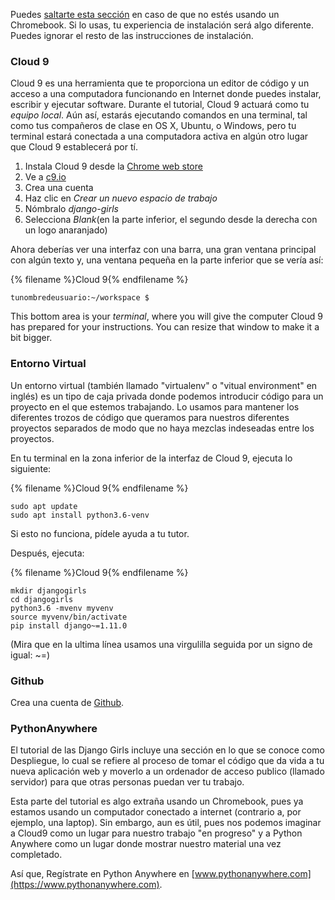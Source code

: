 Puedes [saltarte esta sección](http://tutorial.djangogirls.org/en/installation/#install-python) en caso de que no estés usando un Chromebook. Si lo usas, tu experiencia de instalación será algo diferente. Puedes ignorar el resto de las instrucciones de instalación.

### Cloud 9

Cloud 9 es una herramienta que te proporciona un editor de código y un acceso a una computadora funcionando en Internet donde puedes instalar, escribir y ejecutar software. Durante el tutorial, Cloud 9 actuará como tu *equipo local*. Aún así, estarás ejecutando comandos en una terminal, tal como tus compañeros de clase en OS X, Ubuntu, o Windows, pero tu terminal estará conectada a una computadora activa en algún otro lugar que Cloud 9 establecerá por tí.

1. Instala Cloud 9 desde la [Chrome web store](https://chrome.google.com/webstore/detail/cloud9/nbdmccoknlfggadpfkmcpnamfnbkmkcp)
2. Ve a [c9.io](https://c9.io)
3. Crea una cuenta
4. Haz clic en *Crear un nuevo espacio de trabajo*
5. Nómbralo *django-girls*
6. Selecciona *Blank*(en la parte inferior, el segundo desde la derecha con un logo anaranjado)

Ahora deberías ver una interfaz con una barra, una gran ventana principal con algún texto y, una ventana pequeña en la parte inferior que se vería así:

{% filename %}Cloud 9{% endfilename %}

    tunombredeusuario:~/workspace $
    

This bottom area is your *terminal*, where you will give the computer Cloud 9 has prepared for your instructions. You can resize that window to make it a bit bigger.

### Entorno Virtual

Un entorno virtual (también llamado "virtualenv" o "vitual environment" en inglés) es un tipo de caja privada donde podemos introducir código para un proyecto en el que estemos trabajando. Lo usamos para mantener los diferentes trozos de código que queramos para nuestros diferentes proyectos separados de modo que no haya mezclas indeseadas entre los proyectos.

En tu terminal en la zona inferior de la interfaz de Cloud 9, ejecuta lo siguiente:

{% filename %}Cloud 9{% endfilename %}

    sudo apt update
    sudo apt install python3.6-venv
    

Si esto no funciona, pídele ayuda a tu tutor.

Después, ejecuta:

{% filename %}Cloud 9{% endfilename %}

    mkdir djangogirls
    cd djangogirls
    python3.6 -mvenv myvenv
    source myvenv/bin/activate
    pip install django~=1.11.0
    

(Mira que en la ultima línea usamos una virgulilla seguida por un signo de igual: ~=)

### Github

Crea una cuenta de [Github](https://github.com).

### PythonAnywhere

El tutorial de las Django Girls incluye una sección en lo que se conoce como Despliegue, lo cual se refiere al proceso de tomar el código que da vida a tu nueva aplicación web y moverlo a un ordenador de acceso publico (llamado servidor) para que otras personas puedan ver tu trabajo.

Esta parte del tutorial es algo extraña usando un Chromebook, pues ya estamos usando un computador conectado a internet (contrario a, por ejemplo, una laptop). Sin embargo, aun es útil, pues nos podemos imaginar a Cloud9 como un lugar para nuestro trabajo "en progreso" y a Python Anywhere como un lugar donde mostrar nuestro material una vez completado.

Así que, Regístrate en Python Anywhere en [www.pythonanywhere.com](https://www.pythonanywhere.com).